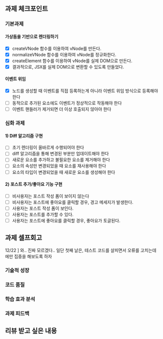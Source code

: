 ## 과제 체크포인트

### 기본과제

#### 가상돔을 기반으로 렌더링하기

- [x] createVNode 함수를 이용하여 vNode를 만든다.
- [x] normalizeVNode 함수를 이용하여 vNode를 정규화한다.
- [x] createElement 함수를 이용하여 vNode를 실제 DOM으로 만든다.
- [x] 결과적으로, JSX를 실제 DOM으로 변환할 수 있도록 만들었다.

#### 이벤트 위임

- [x] 노드를 생성할 때 이벤트를 직접 등록하는게 아니라 이벤트 위임 방식으로 등록해야 한다
- [ ] 동적으로 추가된 요소에도 이벤트가 정상적으로 작동해야 한다
- [ ] 이벤트 핸들러가 제거되면 더 이상 호출되지 않아야 한다

### 심화 과제

#### 1) Diff 알고리즘 구현

- [ ] 초기 렌더링이 올바르게 수행되어야 한다
- [ ] diff 알고리즘을 통해 변경된 부분만 업데이트해야 한다
- [ ] 새로운 요소를 추가하고 불필요한 요소를 제거해야 한다
- [ ] 요소의 속성만 변경되었을 때 요소를 재사용해야 한다
- [ ] 요소의 타입이 변경되었을 때 새로운 요소를 생성해야 한다

#### 2) 포스트 추가/좋아요 기능 구현

- [ ] 비사용자는 포스트 작성 폼이 보이지 않는다
- [ ] 비사용자는 포스트에 좋아요를 클릭할 경우, 경고 메세지가 발생한다.
- [ ] 사용자는 포스트 작성 폼이 보인다.
- [ ] 사용자는 포스트를 추가할 수 있다.
- [ ] 사용자는 포스트에 좋아요를 클릭할 경우, 좋아요가 토글된다.

## 과제 셀프회고
**<span style="color:#00498C"><span />**
12/22 ] 와.. 진짜 모르겠다..
일단 첫째 날은, 테스트 코드를 살피면서 오류를 고치는데에만 집중을 해보도록 하자
<!-- 과제에 대한 회고를 작성해주세요 -->

### 기술적 성장

<!-- 예시
- 새로 학습한 개념
- 기존 지식의 재발견/심화
- 구현 과정에서의 기술적 도전과 해결
-->

### 코드 품질
<!-- 예시
- 특히 만족스러운 구현
- 리팩토링이 필요한 부분
- 코드 설계 관련 고민과 결정
-->

### 학습 효과 분석
<!-- 예시
- 가장 큰 배움이 있었던 부분
- 추가 학습이 필요한 영역
- 실무 적용 가능성
-->

### 과제 피드백
<!-- 예시
- 과제에서 모호하거나 애매했던 부분
- 과제에서 좋았던 부분
-->

## 리뷰 받고 싶은 내용

<!--
피드백 받고 싶은 내용을 구체적으로 남겨주세요
모호한 요청은 피드백을 남기기 어렵습니다.

참고링크: https://chatgpt.com/share/675b6129-515c-8001-ba72-39d0fa4c7b62

모호한 요청의 예시)
- 코드 스타일에 대한 피드백 부탁드립니다.
- 코드 구조에 대한 피드백 부탁드립니다.
- 개념적인 오류에 대한 피드백 부탁드립니다.
- 추가 구현이 필요한 부분에 대한 피드백 부탁드립니다.

구체적인 요청의 예시)
- 현재 함수와 변수명을 보면 직관성이 떨어지는 것 같습니다. 함수와 변수를 더 명확하게 이름 지을 수 있는 방법에 대해 조언해주실 수 있나요?
- 현재 파일 단위로 코드가 분리되어 있지만, 모듈화나 계층화가 부족한 것 같습니다. 어떤 기준으로 클래스를 분리하거나 모듈화를 진행하면 유지보수에 도움이 될까요?
- MVC 패턴을 따르려고 했는데, 제가 구현한 구조가 MVC 원칙에 맞게 잘 구성되었는지 검토해주시고, 보완할 부분을 제안해주실 수 있을까요?
- 컴포넌트 간의 의존성이 높아져서 테스트하기 어려운 상황입니다. 의존성을 낮추고 테스트 가능성을 높이는 구조 개선 방안이 있을까요?
-->
